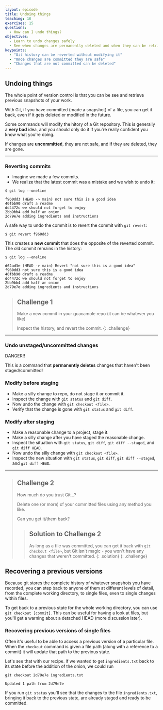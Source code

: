 ```yaml
---
layout: episode
title: Undoing things
teaching: 10
exercises: 15
questions:
  - How can I undo things?
objectives:
  - Learn to undo changes safely
  - See when changes are permanently deleted and when they can be retrieved
keypoints:
  - "Git history can be reverted without modifying it"
  - "Once changes are committed they are safe"
  - "Changes that are not committed can be deleted"
---
```


## Undoing things

The whole point of version control is that you can be see and retrieve previous snapshots of your work.

With Git, if you have committed (made a snapshot) of a file, you can get it back, even if it gets deleted or modified in the future.

Some commands will modify the hitory of a Git repository. This is generally a **very bad** idea, and you should only do it if you're really confident you know what you're doing.

If changes are **uncommitted**, they are not safe, and if they are deleted, they are gone.

---

### Reverting commits

- Imagine we made a few commits.
- We realize that the latest commit was a mistake and we wish to undo it:

```
$ git log --oneline

f960dd3 (HEAD -> main) not sure this is a good idea
40fbb90 draft a readme
dd4472c we should not forget to enjoy
2bb9bb4 add half an onion
2d79e7e adding ingredients and instructions
```

A safe way to undo the commit is to revert the commit with `git revert`:

```
$ git revert f960dd3
```

This creates a **new commit** that does the opposite of the reverted commit.
The old commit remains in the history:

```
$ git log --oneline

d62ad3e (HEAD -> main) Revert "not sure this is a good idea"
f960dd3 not sure this is a good idea
40fbb90 draft a readme
dd4472c we should not forget to enjoy
2bb9bb4 add half an onion
2d79e7e adding ingredients and instructions
```

> ## Challenge 1
>
> Make a new commit in your guacamole repo (it can be whatever you like)
> 
> Inspect the history, and revert the commit. 
{: .challenge}

---

### Undo unstaged/uncommitted changes

DANGER!! 

This is a command that **permanently deletes** changes
that haven't been staged/committed!

### Modify before staging

- Make a silly change to repo, do not stage it or commit it.
- Inspect the change with `git status` and `git diff`.
- Now undo the change with `git checkout <file>`.
- Verify that the change is gone with `git status` and `git diff`.

### Modify after staging

- Make a reasonable change to a project, stage it.
- Make a silly change after you have staged the reasonable change.
- Inspect the situation with `git status`, `git diff`, `git diff --staged`, and `git diff HEAD`.
- Now undo the silly change with `git checkout <file>`.
- Inspect the new situation with `git status`, `git diff`, `git diff --staged`, and `git diff HEAD`.

---

> ## Challenge 2
> 
> How much do you trust Git...?
> 
> Delete one (or more) of your committed files using any method you like.
> 
> Can you get it/them back?
> 
> > ## Solution to Challenge 2
> > 
> > As long as a file was committed, you can get it back with `git checkout <file>`, but Git isn't magic - you won't have any changes that weren't committed.
> {: .solution}
{: .challenge}

## Recovering a previous versions

Because git stores the complete history of whatever snapshots you have recorded, you can step back to anyone of them at different levels of detail, from the complete working directory, to single files, even to single changes within files.

To get back to a previous state for the whole working directory, you can use `git checkout [commit]`. This can be useful for having a look at files, but you'll get a warning about a detached HEAD (more discussion later).

### Recovering previous versions of single files

Often it's useful to be able to access a previous version of a particular file. When the `checkout` command is given a file path (along with a reference to a commit) it will update that path to the previous state.

Let's see that with our recipe. If we wanted to get `ingredients.txt` back to its state before the addition of the onion, we could run

```
git checkout 2d79e7e ingredients.txt

Updated 1 path from 2d79e7e
```

If you run `git status` you'll see that the changes to the file `ingredients.txt`, bringing it back to the previous state, are already staged and ready to be committed.

